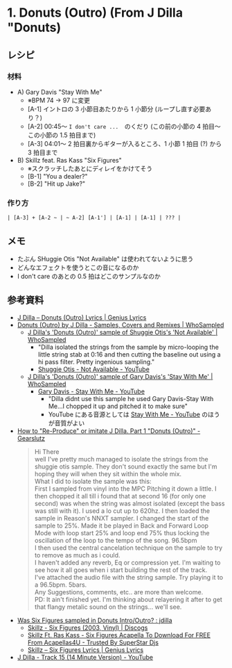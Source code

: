 # 1. Donuts (Outro) (From J Dilla "Donuts)

## レシピ

### 材料

* A) Gary Davis "Stay With Me"
     * ※BPM 74 -> 97 に変更
     * [A-1] イントロの 3 小節目あたりから 1 小節分 (ループし直す必要あり？)
     * [A-2] 00:45〜 `I don't care ...`　のくだり (この前の小節の 4 拍目〜この小節の 1.5 拍目まで)
     * [A-3] 04:01〜 2 拍目裏からギターが入るところ、1 小節 1 拍目 (?) から 3 拍目まで 
* B) Skillz feat. Ras Kass "Six Figures"
     * ※スクラッチしたあとにディレイをかけてそう
     * [B-1] "You a dealer?"
     * [B-2] "Hit up Jake?"

### 作り方

```
| [A-3] + [A-2 ~ | ~ A-2] [A-1'] | [A-1] | [A-1] | ??? |
```


## メモ

* たぶん SHuggie Otis "Not Available" は使われてないように思う
* どんなエフェクトを使うとこの音になるのか
* I don't care のあとの 0.5 拍はどこのサンプルなのか

## 参考資料

* [J Dilla – Donuts \(Outro\) Lyrics \| Genius Lyrics](https://genius.com/J-dilla-donuts-outro-lyrics)
* [Donuts \(Outro\) by J Dilla \- Samples, Covers and Remixes \| WhoSampled](https://www.whosampled.com/J-Dilla/Donuts-(Outro)/)
    * [J Dilla's 'Donuts \(Outro\)' sample of Shuggie Otis's 'Not Available' \| WhoSampled](https://www.whosampled.com/sample/20958/J-Dilla-Donuts-(Outro)-Shuggie-Otis-Not-Available/)
        * "Dilla isolated the strings from the sample by micro-looping the little string stab at 0:16 and then cutting the baseline out using a hi pass filter. Pretty ingenious sampling."
        * [Shuggie Otis \- Not Available \- YouTube](https://www.youtube.com/watch?v=PhE5xvyr8to)
    * [J Dilla's 'Donuts \(Outro\)' sample of Gary Davis's 'Stay With Me' \| WhoSampled](https://www.whosampled.com/sample/274889/J-Dilla-Donuts-(Outro)-Gary-Davis-Stay-With-Me/)
        * [Gary Davis \- Stay With Me \- YouTube](https://www.youtube.com/watch?v=GfUP9aX7N04&feature=emb_title)
            * "Dilla didnt use this sample he used Gary Davis-Stay With Me...I chopped it up and pitched it to make sure"
            * YouTube にある音源としては  [Stay With Me \- YouTube](https://www.youtube.com/watch?v=JbjStQ5zRYE) のほうが音質がよい
* [How to "Re\-Produce" or imitate J Dilla\. Part 1 "Donuts \(Outro\)" \- Gearslutz](https://www.gearslutz.com/board/rap-hip-hop-engineering-and-production/618511-how-quot-re-produce-quot-imitate-j-dilla-part-1-quot-donuts-outro-quot.html)
    > Hi There  
    > well I've pretty much managed to isolate the strings from the shuggie otis sample. They don't sound exactly the same but I'm hoping they will when they sit within the whole mix.  
    > What I did to isolate the sample was this:  
    > First I sampled from vinyl into the MPC Pitching it down a little. I then chopped it all till i found that at second 16 (for only one second) was when the string was almost isolated (except the bass was still with it). I used a lo cut up to 620hz. I then loaded the sample in Reason's NNXT sampler. I changed the start of the sample to 25%. Made it be played in Back and Forward Loop Mode with loop start 25% and loop end 75% thus locking the oscillation of the loop to the tempo of the song. 96.5bpm  
    > I then used the central cancelation technique on the sample to try to remove as much as i could.  
    > I haven't added any reverb, Eq or compression yet. I'm waiting to see how it all goes when i start building the rest of the track.  
    > I've attached the audio file with the string sample. Try playing it to a 96.5bpm. 5bars.  
    > Any Suggestions, comments, etc.. are more than welcome.  
    > PD: It ain't finished yet. I'm thinking about relayering it after to get that flangy metalic sound on the strings... we'll see.
* [Was Six Figures sampled in Donuts Intro/Outro? : jdilla](https://www.reddit.com/r/jdilla/comments/bfu5ge/was_six_figures_sampled_in_donuts_introoutro/)
    * [Skillz \- Six Figures \(2003, Vinyl\) \| Discogs](https://www.discogs.com/Skillz-Six-Figures/release/2021778)
    * [Skillz Ft\. Ras Kass \- Six Figures Acapella To Download For FREE From Acapellas4U \- Trusted By SuperStar Djs](https://www.acapellas4u.co.uk/download/2245-skillz_-_six_figures_ftras_kass_acapella/)
    * [Skillz – Six Figures Lyrics \| Genius Lyrics](https://genius.com/Skillz-six-figures-lyrics)
* [J Dilla \- Track 15 \(14 Minute Version\) \- YouTube](https://www.youtube.com/watch?v=1upLtkQ-P-k)
